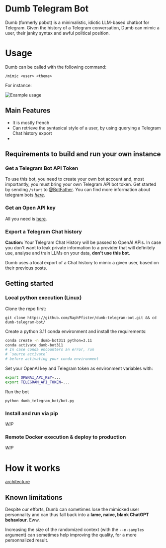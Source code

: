 # Dumb Telegram Bot

Dumb (formerly pobot) is a minimalistic, idiotic LLM-based chatbot for Telegram.
Given the history of a Telegram conversation, Dumb can mimic a user, their janky syntax and awful political position.

# Usage

Dumb can be called with the following command:

```/mimic <user> <theme>```

For instance:

![Example usage](/docs/img/dumb_bot.png)


## Main Features

- It is mostly french
- Can retrieve the syntaxical style of a user, by using querying a Telegram Chat history export
- 

## Requirements to build and run your own instance

### Get a Telegram Bot API Token

To use this bot, you need to create your own bot account and, most importantly, you must bring your own Telegram API bot token.
Get started by sending `/start` to [@BotFather](https://telegram.me/BotFather). You can find more information about telegram bots [*here*](https://core.telegram.org/bots).

### Get an Open API key

All you need is [here](https://help.openai.com/en/articles/7039783-how-can-i-access-the-chatgpt-api).


### Export a Telegram Chat history

**Caution:** Your Telegram Chat History will be passed to OpenAI APIs. In case you don't want to leak private information to a provider that will definitely use, analyse and train LLMs on your data, **don't use this bot**.

Dumb uses a local export of a Chat history to mimic a given user, based on their previous posts.



## Getting started

### Local python execution (Linux)

Clone the repo first:

 ```
 git clone https://github.com/RaphPfister/dumb-telegram-bot.git && cd dumb-telegram-bot/
 ```

Create a python 3.11 conda environment and install the requirements:

```bash
conda create -n dumb-bot311 python=3.11
conda activate dumb-bot311
# In case conda encounters an error, run
# `source activate`
# before activating your conda environment
```

Set your OpenAI key and Telegram token as environment variables with:

```bash
export OPENAI_API_KEY=...
export TELEGRAM_API_TOKEN=...
```

Run the bot
```
python dumb_telegram_bot/bot.py 
```


### Install and run via pip

*WIP*

### Remote Docker execution & deploy to production

*WIP*


# How it works

[architecture](/docs/img/dumb_bot.png)


## Known limitations

Despite our efforts, Dumb can sometimes lose the mimicked user personnality and can thus fall back into a **lame, naive, blank ChatGPT behaviour**. Eww.

Increasing the size of the randomized context (with the `--n-samples` argument) can sometimes help improving the quality, for a more personnalized result.